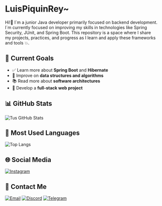 # LuisPiquinRey~
<!DOCTYPE html>
Hi!👋 I´m a junior Java developer primarily focused on backend development. I´m currently focused on improving my skills in technologies like Spring Security, JUnit, and Spring Boot. This repository is a space where I share my projects, practices, and progress as I learn and apply these frameworks and tools 💥.
## 🎯 Current Goals  
- ✅ Learn more about **Spring Boot** and **Hibernate**  
- 🔄 Improve on **data structures and algorithms**  
- 📚 Read more about **software architectures**  
- 🚀 Develop a **full-stack web project**  
## 📊 GitHub Stats
![Tus GitHub Stats](https://github-readme-stats.vercel.app/api?username=LuisPiquinRey&show_icons=true&theme=dark)
## 📌 Most Used Languages
![Top Langs](https://github-readme-stats.vercel.app/api/top-langs/?username=LuisPiquinRey&layout=compact&theme=dark)
## 🌐 Social Media
[![Instagram](https://img.shields.io/badge/Instagram-E4405F?style=for-the-badge&logo=instagram&logoColor=white)](https://instagram.com/luuis__04)
## 📩 Contact Me
[![Email](https://img.shields.io/badge/Email-D14836?style=for-the-badge&logo=gmail&logoColor=white)](mailto:piquin.rey@gmail.com)
[![Discord](https://img.shields.io/badge/Discord-7289DA?style=for-the-badge&logo=discord&logoColor=white)](https://discord.com/users/557299960899567627)
[![Telegram](https://img.shields.io/badge/Telegram-2CA5E0?style=for-the-badge&logo=telegram&logoColor=white)](https://t.me/LuisPiquinRey)
